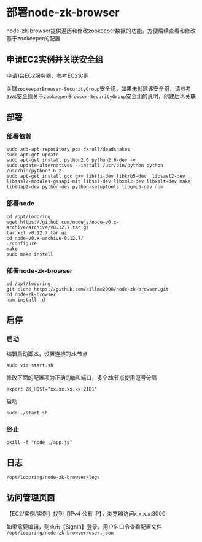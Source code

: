 # 部署node-zk-browser

node-zk-browser提供遍历和修改zookeeper数据的功能，方便后续查看和修改基于zookeeper的配置

## 申请EC2实例并关联安全组
申请1台EC2服务器，参考[EC2实例](new_ec2_cn.md)

关联`zookeeperBrowser-SecurityGroup`安全组。如果未创建该安全组，请参考[aws安全组](security_group_cn.md)关于`zookeeperBrowser-SecurityGroup`安全组的说明，创建后再关联

## 部署

### 部署依赖
```
sudo add-apt-repository ppa:fkrull/deadsnakes
sudo apt-get update
sudo apt-get install python2.6 python2.6-dev -y
sudo update-alternatives --install /usr/bin/python python /usr/bin/python2.6 2
sudo apt-get install gcc g++ libffi-dev libkrb5-dev  libsasl2-dev libsasl2-modules-gssapi-mit libssl-dev libxml2-dev libxslt-dev make libldap2-dev python-dev python-setuptools libgmp3-dev npm
```

### 部署node
```
cd /opt/loopring
wget https://github.com/nodejs/node-v0.x-archive/archive/v0.12.7.tar.gz
tar xzf v0.12.7.tar.gz
cd node-v0.x-archive-0.12.7/
./configure
make
sudo make install
```

### 部署node-zk-browser
```
cd /opt/loopring
git clone https://github.com/killme2008/node-zk-browser.git
cd node-zk-browser
npm install -d
```

## 启停

### 启动
编辑启动脚本，设置连接的zk节点

`sudo vim start.sh`

修改下面的配置项为正确的ip和端口，多个zk节点使用逗号分隔
```
export ZK_HOST="xx.xx.xx.xx:2181"
```
启动
```
sudo ./start.sh

```

### 终止
```
pkill -f "node ./app.js"
```

## 日志
`/opt/loopring/node-zk-browser/logs`


## 访问管理页面
【EC2/实例/实例】找到【IPv4 公有 IP】，浏览器访问x.x.x.x:3000

如果需要编辑，则点击【SignIn】登录，用户名口令查看配置文件 `/opt/loopring/node-zk-browser/user.json`
